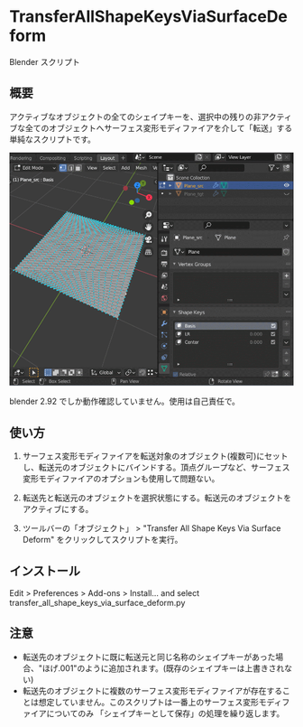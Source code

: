 # TransferAllShapeKeysViaSurfaceDeform
Blender スクリプト

## 概要
アクティブなオブジェクトの全てのシェイプキーを、選択中の残りの非アクティブな全てのオブジェクトへサーフェス変形モディファイアを介して「転送」する単純なスクリプトです。

![screen](screen.gif 'screen')

blender 2.92 でしか動作確認していません。使用は自己責任で。

## 使い方
1. サーフェス変形モディファイアを転送対象のオブジェクト(複数可)にセットし、転送元のオブジェクトにバインドする。頂点グループなど、サーフェス変形モディファイアのオプションも使用して問題ない。

2. 転送先と転送元のオブジェクトを選択状態にする。転送元のオブジェクトをアクティブにする。

3. ツールバーの「オブジェクト」 > "Transfer All Shape Keys Via Surface Deform" をクリックしてスクリプトを実行。

## インストール
Edit > Preferences > Add-ons > Install... and select transfer_all_shape_keys_via_surface_deform.py

## 注意
* 転送先のオブジェクトに既に転送元と同じ名称のシェイプキーがあった場合、"ほげ.001"のように追加されます。(既存のシェイプキーは上書きされない)
* 転送先のオブジェクトに複数のサーフェス変形モディファイアが存在することは想定していません。このスクリプトは一番上のサーフェス変形モディファイアについてのみ 「シェイプキーとして保存」の処理を繰り返します。
